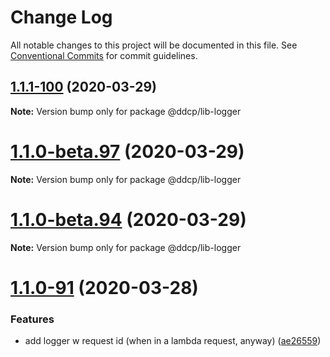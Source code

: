 # Change Log

All notable changes to this project will be documented in this file.
See [Conventional Commits](https://conventionalcommits.org) for commit guidelines.

## [1.1.1-100](https://github.com/curquhart/ddcp/compare/v1.1.0-beta.97...v1.1.1-100) (2020-03-29)

**Note:** Version bump only for package @ddcp/lib-logger





# [1.1.0-beta.97](https://github.com/curquhart/ddcp/compare/v1.1.0-beta.94...v1.1.0-beta.97) (2020-03-29)

**Note:** Version bump only for package @ddcp/lib-logger





# [1.1.0-beta.94](https://github.com/curquhart/ddcp/compare/v1.1.0-91...v1.1.0-beta.94) (2020-03-29)

**Note:** Version bump only for package @ddcp/lib-logger





# [1.1.0-91](https://github.com/curquhart/ddcp/compare/v1.0.0...v1.1.0-91) (2020-03-28)


### Features

* add logger w request id (when in a lambda request, anyway) ([ae26559](https://github.com/curquhart/ddcp/commit/ae265593e57d6f02bcc9f2caefdcb248895cb847))
